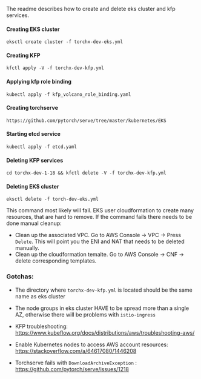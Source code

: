 
The readme describes how to create and delete eks cluster and kfp services.

#### Creating EKS cluster

    eksctl create cluster -f torchx-dev-eks.yml

#### Creating KFP

    kfctl apply -V -f torchx-dev-kfp.yml

#### Applying kfp role binding

    kubectl apply -f kfp_volcano_role_binding.yaml

#### Creating torchserve

    https://github.com/pytorch/serve/tree/master/kubernetes/EKS

#### Starting etcd service

    kubectl apply -f etcd.yaml

#### Deleting KFP services

    cd torchx-dev-1-18 && kfctl delete -V -f torchx-dev-kfp.yml

#### Deleting EKS cluster

    eksctl delete -f torch-dev-eks.yml

This command most likely will fail. EKS user cloudformation to create many resources, that
are hard to remove. If the command fails there needs to be done manual cleanup:
* Clean up the associated VPC. Go to AWS Console -> VPC -> Press `Delete`. This will
point you the ENI and NAT that needs to be deleted manually.
* Clean up the cloudformation temalte. Go to AWS Console -> CNF -> delete corresponding templates.

### Gotchas:

* The directory where `torchx-dev-kfp.yml` is located should be the same name
    as eks cluster

* The node groups in eks cluster HAVE to be spread more than a single AZ, otherwise there
 will be problems with `istio-ingress`

* KFP troubleshooting: https://www.kubeflow.org/docs/distributions/aws/troubleshooting-aws/

* Enable Kubernetes nodes to access AWS account resources: https://stackoverflow.com/a/64617080/1446208

* Torchserve fails with `DownloadArchiveException` : https://github.com/pytorch/serve/issues/1218
